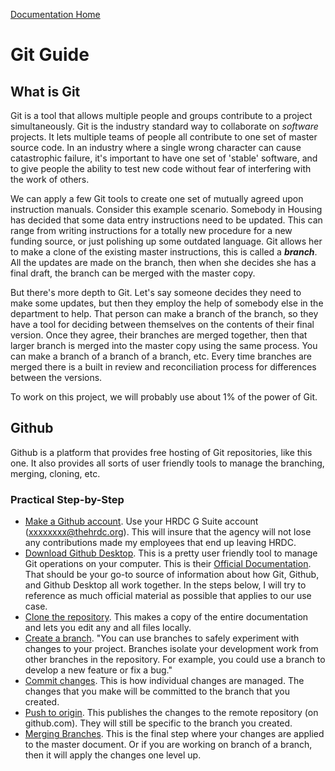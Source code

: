 [Documentation Home](../README.md)

# Git Guide

## What is Git

Git is a tool that allows multiple people and groups contribute to a project simultaneously. Git is the industry standard way to collaborate on *software* projects. It lets multiple teams of people all contribute to one set of master source code. In an industry where a single wrong character can cause catastrophic failure, it's important to have one set of 'stable' software, and to give people the ability to test new code without fear of interfering with the work of others. 

We can apply a few Git tools to create one set of mutually agreed upon instruction manuals. Consider this example scenario. Somebody in Housing has decided that some data entry instructions need to be updated. This can range from writing instructions for a totally new procedure for a new funding source, or just polishing up some outdated language. Git allows her to make a clone of the existing master instructions, this is called a ***branch***. All the updates are made on the branch, then when she decides she has a final draft, the branch can be merged with the master copy.

But there's more depth to Git. Let's say someone decides they need to make some updates, but then they employ the help of somebody else in the department to help. That person can make a branch of the branch, so they have a tool for deciding between themselves on the contents of their final version. Once they agree, their branches are merged together, then that larger branch is merged into the master copy using the same process. You can make a branch of a branch of a branch, etc. Every time branches are merged there is a built in review and reconciliation process for differences between the versions.

To work on this project, we will probably use about 1% of the power of Git.

## Github

Github is a platform that provides free hosting of Git repositories, like this one. It also provides all sorts of user friendly tools to manage the branching, merging, cloning, etc. 


### Practical Step-by-Step

- [Make a Github account](https://github.com). Use your HRDC G Suite account (xxxxxxxx@thehrdc.org). This will insure that the agency will not lose any contributions made my employees that end up leaving HRDC.
- [Download Github Desktop](https://desktop.github.com/). This is a pretty user friendly tool to manage Git operations on your computer. This is their [Official Documentation](https://docs.github.com/en/free-pro-team@latest/desktop). That should be your go-to source of information about how Git, Github, and Github Desktop all work together. In the steps below, I will try to reference as much official material as possible that applies to our use case.
- [Clone the repository](https://docs.github.com/en/free-pro-team@latest/desktop/contributing-and-collaborating-using-github-desktop/cloning-a-repository-from-github-to-github-desktop). This makes a copy of the entire documentation and lets you edit any and all files locally.
- [Create a branch](https://docs.github.com/en/free-pro-team@latest/desktop/contributing-and-collaborating-using-github-desktop/managing-branches). "You can use branches to safely experiment with changes to your project. Branches isolate your development work from other branches in the repository. For example, you could use a branch to develop a new feature or fix a bug." 
- [Commit changes](https://docs.github.com/en/free-pro-team@latest/desktop/contributing-and-collaborating-using-github-desktop/committing-and-reviewing-changes-to-your-project). This is how individual changes are managed. The changes that you make will be committed to the branch that you created.
- [Push to origin](https://docs.github.com/en/free-pro-team@latest/desktop/contributing-and-collaborating-using-github-desktop/pushing-changes-to-github). This publishes the changes to the remote repository (on github.com). They will still be specific to the branch you created.
- [Merging Branches](https://docs.github.com/en/free-pro-team@latest/desktop/contributing-and-collaborating-using-github-desktop/creating-an-issue-or-pull-request#creating-a-pull-request). This is the final step where your changes are applied to the master document. Or if you are working on branch of a branch, then it will apply the changes one level up.